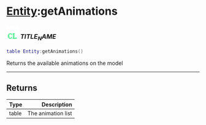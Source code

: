 # [Entity](../entity/README.md):getAnimations

### <img src="../../.gitbook/assets/client.png" width="32" height="32" /> $TITLE_NAME$

```lua
table Entity:getAnimations()
```

Returns the available animations on the model<br>

-----------------
## Returns

| Type   | Description |
| ------ | ----------: |
| table | The animation list |
